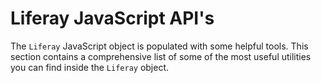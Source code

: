 # Liferay JavaScript API's [](id=liferay-javascript-apis)

The `Liferay` JavaScript object is populated with some helpful tools. This
section contains a comprehensive list of some of the most useful utilities you
can find inside the `Liferay` object.

